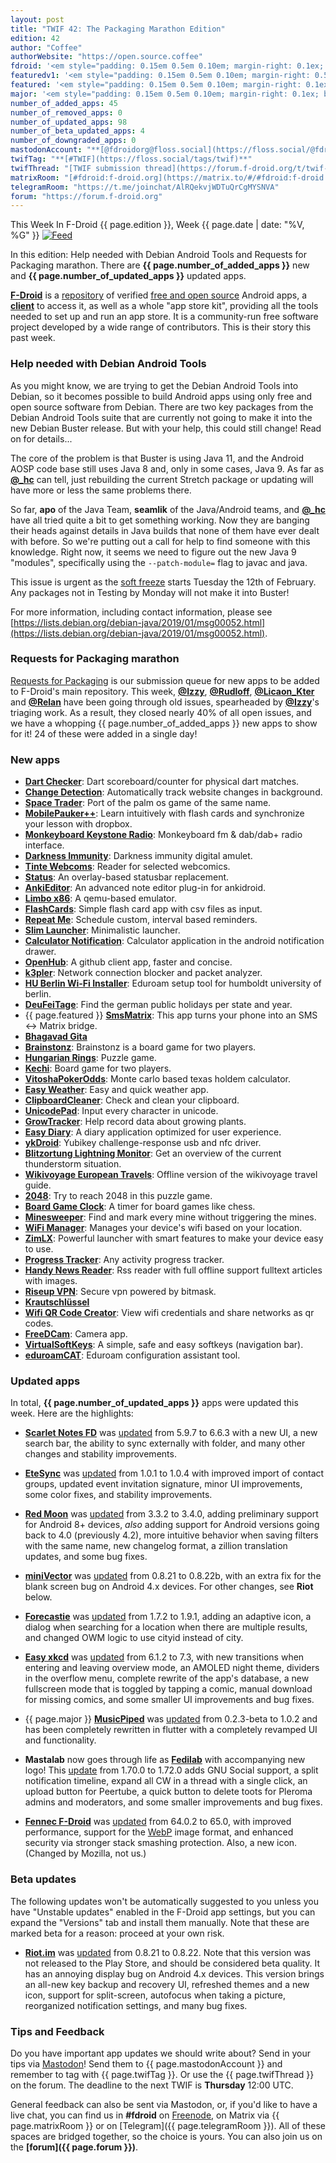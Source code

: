 ```yaml
---
layout: post
title: "TWIF 42: The Packaging Marathon Edition"
edition: 42
author: "Coffee"
authorWebsite: "https://open.source.coffee"
fdroid: '<em style="padding: 0.15em 0.5em 0.10em; margin-right: 0.1ex; border-style: solid; border-width: medium; border-radius: 1em; color: #0d47a1; font-style: normal; font-weight: bold;">F-Droid</em>'
featuredv1: '<em style="padding: 0.15em 0.5em 0.10em; margin-right: 0.5ex; box-shadow: 0.1em 0.05em 0.1em rgba(0, 0, 0, 0.3); border-radius: 1em; color: black; background: linear-gradient(orange, yellow);">Featured</em>'
featured: '<em style="padding: 0.15em 0.5em 0.10em; margin-right: 0.1ex; border-style: solid; border-width: medium; border-radius: 1em; color: orange; font-style: normal; font-weight: bold;">Featured</em>'
major: '<em style="padding: 0.15em 0.5em 0.10em; margin-right: 0.1ex; border-style: solid; border-width: medium; border-radius: 1em; color: #8ab000; font-style: normal; font-weight: bold;">Major</em>'
number_of_added_apps: 45
number_of_removed_apps: 0
number_of_updated_apps: 98
number_of_beta_updated_apps: 4
number_of_downgraded_apps: 0
mastodonAccount: "**[@fdroidorg@floss.social](https://floss.social/@fdroidorg)**"
twifTag: "**[#TWIF](https://floss.social/tags/twif)**"
twifThread: "[TWIF submission thread](https://forum.f-droid.org/t/twif-submission-thread)"
matrixRoom: "[#fdroid:f-droid.org](https://matrix.to/#/#fdroid:f-droid.org)"
telegramRoom: "https://t.me/joinchat/AlRQekvjWDTuQrCgMYSNVA"
forum: "https://forum.f-droid.org"
---
```


This Week In F-Droid {{ page.edition }}, Week {{ page.date | date: "%V, %G" }} <a href="{{ site.baseurl }}/feed.xml"><img src="{% asset Feed-icon-16x16.png %}" alt="Feed"></a>

In this edition: Help needed with Debian Android Tools and Requests for Packaging marathon.
There are **{{ page.number_of_added_apps }}** new and **{{ page.number_of_updated_apps }}** updated apps.

<!--more-->

**[F-Droid](https://f-droid.org/)** is a [repository](https://f-droid.org/packages/) of verified [free and open source](https://en.wikipedia.org/wiki/Free_and_open-source_software) Android apps, a **[client](https://f-droid.org/packages/org.fdroid.fdroid/)** to access it, as well as a whole "app store kit", providing all the tools needed to set up and run an app store. It is a community-run free software project developed by a wide range of contributors. This is their story this past week.

### Help needed with Debian Android Tools

As you might know, we are trying to get the Debian Android Tools into Debian, so it becomes possible to build Android apps using only free and open source software from Debian. There are two key packages from the Debian Android Tools suite that are currently not going to make it into the new Debian Buster release. But with your help, this could still change! Read on for details...

The core of the problem is that Buster is using Java 11, and the Android AOSP code base still uses Java 8 and, only in some cases, Java 9. As far as **[@\_hc](https://forum.f-droid.org/u/hans)** can tell, just rebuilding the current Stretch package or updating will have more or less the same problems there.

So far, **apo** of the Java Team, **seamlik** of the Java/Android teams, and **[@\_hc](https://forum.f-droid.org/u/hans)** have all tried quite a bit to get something working. Now they are banging their heads against details in Java builds that none of them have ever dealt with before. So we're putting out a call for help to find someone with this knowledge. Right now, it seems we need to figure out the new Java 9 "modules", specifically using the `--patch-module=` flag to javac and java.

This issue is urgent as the [soft freeze](https://release.debian.org/buster/freeze_policy.html) starts Tuesday the 12th of February. Any packages not in Testing by Monday will not make it into Buster!

For more information, including contact information, please see [https://lists.debian.org/debian-java/2019/01/msg00052.html](https://lists.debian.org/debian-java/2019/01/msg00052.html).

### Requests for Packaging marathon

[Requests for Packaging](https://gitlab.com/fdroid/rfp) is our submission queue for new apps to be added to F-Droid's main repository. This week, **[@Izzy](https://forum.f-droid.org/u/izzy)**, **[@Rudloff](https://forum.f-droid.org/u/rudloff)**, **[@Licaon\_Kter](https://forum.f-droid.org/u/Licaon_Kter)** and **[@Relan](https://forum.f-droid.org/u/relan)** have been going through old issues, spearheaded by **[@Izzy](https://forum.f-droid.org/u/izzy)**'s triaging work. As a result, they closed nearly 40% of all open issues, and we have a whopping {{ page.number_of_added_apps }} new apps to show for it! 24 of these were added in a single day!

### New apps

* **[Dart Checker](https://f-droid.org/packages/com.DartChecker/)**: Dart scoreboard/counter for physical dart matches.
* **[Change Detection](https://f-droid.org/packages/com.bernaferrari.changedetection/)**: Automatically track website changes in background.
* **[Space Trader](https://f-droid.org/packages/com.brucelet.spacetrader/)**: Port of the palm os game of the same name.
* **[MobilePauker++](https://f-droid.org/packages/com.daniel.mobilepauker2/)**: Learn intuitively with flash cards and synchronize your lesson with dropbox.
* **[Monkeyboard Keystone Radio](https://f-droid.org/packages/com.freshollie.monkeyboard.keystoneradio/)**: Monkeyboard fm & dab/dab+ radio interface.
* **[Darkness Immunity](https://f-droid.org/packages/com.github.axet.darknessimmunity/)**: Darkness immunity digital amulet.
* **[Tinte Webcoms](https://f-droid.org/packages/com.halftough.webcomreader/)**: Reader for selected webcomics.
* **[Status](https://f-droid.org/packages/com.james.status/)**: An overlay-based statusbar replacement.
* **[AnkiEditor](https://f-droid.org/packages/com.jkcarino.ankieditor/)**: An advanced note editor plug-in for ankidroid.
* **[Limbo x86](https://f-droid.org/packages/com.limbo.emu.main/)**: A qemu-based emulator.
* **[FlashCards](https://f-droid.org/packages/com.quchen.flashcard/)**: Simple flash card app with csv files as input.
* **[Repeat Me](https://f-droid.org/packages/com.samarthdesai.repeatme/)**: Schedule custom, interval based reminders.
* **[Slim Launcher](https://f-droid.org/packages/com.sduduzog.slimlauncher/)**: Minimalistic launcher.
* **[Calculator Notification](https://f-droid.org/packages/com.tananaev.calculator/)**: Calculator application in the android notification drawer.
* **[OpenHub](https://f-droid.org/packages/com.thirtydegreesray.openhub/)**: A github client app, faster and concise.
* **[k3pler](https://f-droid.org/packages/com.tht.k3pler/)**: Network connection blocker and packet analyzer.
* **[HU Berlin Wi-Fi Installer](https://f-droid.org/packages/de.hu_berlin.eduroam/)**: Eduroam setup tool for humboldt university of berlin.
* **[DeuFeiTage](https://f-droid.org/packages/de.micmun.android.deufeitage/)**: Find the german public holidays per state and year.
* {{ page.featured }} **[SmsMatrix](https://f-droid.org/packages/eu.droogers.smsmatrix/)**: This app turns your phone into an SMS <-> Matrix bridge.
* **[Bhagavad Gita](https://f-droid.org/packages/eu.quelltext.gita/)**
* **[Brainstonz](https://f-droid.org/packages/eu.veldsoft.brainstonz/)**: Brainstonz is a board game for two players.
* **[Hungarian Rings](https://f-droid.org/packages/eu.veldsoft.hungarian.rings/)**: Puzzle game.
* **[Kechi](https://f-droid.org/packages/eu.veldsoft.kechi/)**: Board game for two players.
* **[VitoshaPokerOdds](https://f-droid.org/packages/eu.veldsoft.vitosha.poker.odds/)**: Monte carlo based texas holdem calculator.
* **[Easy Weather](https://f-droid.org/packages/github.vatsal.easyweatherdemo/)**: Easy and quick weather app.
* **[ClipboardCleaner](https://f-droid.org/packages/io.github.deweyreed.clipboardcleaner/)**: Check and clean your clipboard.
* **[UnicodePad](https://f-droid.org/packages/jp.ddo.hotmist.unicodepad/)**: Input every character in unicode.
* **[GrowTracker](https://f-droid.org/packages/me.anon.grow/)**: Help record data about growing plants.
* **[Easy Diary](https://f-droid.org/packages/me.blog.korn123.easydiary/)**: A diary application optimized for user experience.
* **[ykDroid](https://f-droid.org/packages/net.pp3345.ykdroid/)**: Yubikey challenge-response usb and nfc driver.
* **[Blitzortung Lightning Monitor](https://f-droid.org/packages/org.blitzortung.android.app/)**: Get an overview of the current thunderstorm situation.
* **[Wikivoyage European Travels](https://f-droid.org/packages/org.kiwix.kiwixcustomwikivoyageeurope/)**: Offline version of the wikivoyage travel guide.
* **[2048](https://f-droid.org/packages/org.secuso.privacyfriendly2048/)**: Try to reach 2048 in this puzzle game.
* **[Board Game Clock](https://f-droid.org/packages/org.secuso.privacyfriendlyboardgameclock/)**: A timer for board games like chess.
* **[Minesweeper](https://f-droid.org/packages/org.secuso.privacyfriendlyminesweeper/)**: Find and mark every mine without triggering the mines.
* **[WiFi Manager](https://f-droid.org/packages/org.secuso.privacyfriendlywifimanager/)**: Manages your device's wifi based on your location.
* **[ZimLX](https://f-droid.org/packages/org.zimmob.zimlx/)**: Powerful launcher with smart features to make your device easy to use.
* **[Progress Tracker](https://f-droid.org/packages/pl.kuben.progressapp/)**: Any activity progress tracker.
* **[Handy News Reader](https://f-droid.org/packages/ru.yanus171.feedexfork/)**: Rss reader with full offline support fulltext articles with images.
* **[Riseup VPN](https://f-droid.org/packages/se.leap.riseupvpn/)**: Secure vpn powered by bitmask.
* **[Krautschlüssel](https://f-droid.org/packages/space.kraut.schluessel/)**
* **[Wifi QR Code Creator](https://f-droid.org/packages/tk.superl2.xwifi/)**: View wifi credentials and share networks as qr codes.
* **[FreeDCam](https://f-droid.org/packages/troop.com.freedcam/)**: Camera app.
* **[VirtualSoftKeys](https://f-droid.org/packages/tw.com.daxia.virtualsoftkeys/)**: A simple, safe and easy softkeys (navigation bar).
* **[eduroamCAT](https://f-droid.org/packages/uk.ac.swansea.eduroamcat/)**: Eduroam configuration assistant tool.

### Updated apps

In total, **{{ page.number_of_updated_apps }}** apps were updated this week. Here are the highlights:

* **[Scarlet Notes FD](https://f-droid.org/packages/com.bijoysingh.quicknote/)** was [updated](https://github.com/BijoySingh/Scarlet-Notes/releases) from 5.9.7 to 6.6.3 with a new UI, a new search bar, the ability to sync externally with folder, and many other changes and stability improvements.

* **[EteSync](https://f-droid.org/packages/com.etesync.syncadapter/)** was [updated](https://github.com/etesync/android/blob/HEAD/ChangeLog.md) from 1.0.1 to 1.0.4 with improved import of contact groups, updated event invitation signature, minor UI improvements, some color fixes, and stability improvements.

* **[Red Moon](https://f-droid.org/packages/com.jmstudios.redmoon/)** was [updated](https://github.com/LibreShift/red-moon/blob/HEAD/app/src/main/assets/changelog.md) from 3.3.2 to 3.4.0, adding preliminary support for Android 8+ devices, _also_ adding support for Android versions going back to 4.0 (previously 4.2), more intuitive behavior when saving filters with the same name, new changelog format, a zillion translation updates, and some bug fixes.

* **[miniVector](https://f-droid.org/packages/com.lavadip.miniVector/)** was [updated](https://github.com/LiMium/mini-vector-android/blob/HEAD/CHANGES.rst) from 0.8.21 to 0.8.22b, with an extra fix for the blank screen bug on Android 4.x devices. For other changes, see **Riot** below.

* **[Forecastie](https://f-droid.org/packages/cz.martykan.forecastie/)** was [updated](https://github.com/martykan/forecastie/releases) from 1.7.2 to 1.9.1, adding an adaptive icon, a dialog when searching for a location when there are multiple results, and changed OWM logic to use cityid instead of city.

* **[Easy xkcd](https://f-droid.org/packages/de.tap.easy_xkcd/)** was [updated](https://github.com/T-Rex96/Easy_xkcd/blob/HEAD/CHANGELOG.md) from 6.1.2 to 7.3, with new transitions when entering and leaving overview mode, an AMOLED night theme, dividers in the overflow menu, complete rewrite of the app's database, a new fullscreen mode that is toggled by tapping a comic, manual download for missing comics, and some smaller UI improvements and bug fixes.

* {{ page.major }} **[MusicPiped](https://f-droid.org/packages/deep.ryd.rydplayer/)** was [updated](https://github.com/deep-gaurav/MusicPiped/releases) from 0.2.3-beta to 1.0.2 and has been completely rewritten in flutter with a completely revamped UI and functionality.

* **Mastalab** now goes through life as **[Fedilab](https://f-droid.org/packages/fr.gouv.etalab.mastodon/)** with accompanying new logo! This [update](https://gitlab.com/tom79/mastalab/tags) from 1.70.0 to 1.72.0 adds GNU Social support, a split notification timeline, expand all CW in a thread with a single click, an upload button for Peertube, a quick button to delete toots for Pleroma admins and moderators, and some smaller improvements and bug fixes.

* **[Fennec F-Droid](https://f-droid.org/packages/org.mozilla.fennec_fdroid/)** was [updated](https://www.mozilla.org/en-US/firefox/android/notes/) from 64.0.2 to 65.0, with improved performance, support for the [WebP](https://developers.google.com/speed/webp/) image format, and enhanced security via stronger stack smashing protection. Also, a new icon. (Changed by Mozilla, not us.)

### Beta updates

The following updates won't be automatically suggested to you unless you have "Unstable updates" enabled in the F-Droid app settings, but you can expand the "Versions" tab and install them manually. Note that these are marked beta for a reason: proceed at your own risk.

* **[Riot.im](https://f-droid.org/packages/im.vector.alpha/)** was [updated](https://github.com/vector-im/riot-android/blob/HEAD/CHANGES.rst) from 0.8.21 to 0.8.22. Note that this version was not released to the Play Store, and should be considered beta quality. It has an annoying display bug on Android 4.x devices. This version brings an all-new key backup and recovery UI, refreshed themes and a new icon, support for split-screen, autofocus when taking a picture, reorganized notification settings, and many bug fixes.

### Tips and Feedback

Do you have important app updates we should write about? Send in your tips via [Mastodon](https://joinmastodon.org)! Send them to {{ page.mastodonAccount }} and remember to tag with {{ page.twifTag }}. Or use the {{ page.twifThread }} on the forum. The deadline to the next TWIF is **Thursday** 12:00 UTC.

General feedback can also be sent via Mastodon, or, if you'd like to have a live chat, you can find us in **#fdroid** on [Freenode](https://freenode.net), on Matrix via {{ page.matrixRoom }} or on [Telegram]({{ page.telegramRoom }}). All of these spaces are bridged together, so the choice is yours. You can also join us on the **[forum]({{ page.forum }})**.
